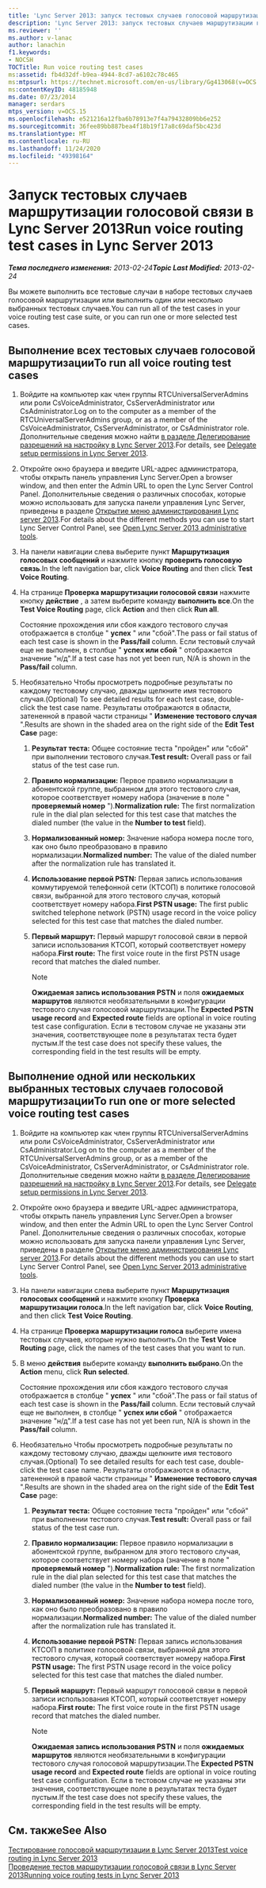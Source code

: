 ```yaml
---
title: 'Lync Server 2013: запуск тестовых случаев голосовой маршрутизации'
description: 'Lync Server 2013: запуск тестовых случаев маршрутизации голосовой связи.'
ms.reviewer: ''
ms.author: v-lanac
author: lanachin
f1.keywords:
- NOCSH
TOCTitle: Run voice routing test cases
ms:assetid: fb4d32df-b9ea-4944-8cd7-a6102c78c465
ms:mtpsurl: https://technet.microsoft.com/en-us/library/Gg413068(v=OCS.15)
ms:contentKeyID: 48185948
ms.date: 07/23/2014
manager: serdars
mtps_version: v=OCS.15
ms.openlocfilehash: e521216a12fba6b78913e7f4a79432809bb6e252
ms.sourcegitcommit: 36fee89bb887bea4f18b19f17a8c69daf5bc423d
ms.translationtype: MT
ms.contentlocale: ru-RU
ms.lasthandoff: 11/24/2020
ms.locfileid: "49398164"
---
```

# <a name="run-voice-routing-test-cases-in-lync-server-2013"></a><span data-ttu-id="19ff9-103">Запуск тестовых случаев маршрутизации голосовой связи в Lync Server 2013</span><span class="sxs-lookup"><span data-stu-id="19ff9-103">Run voice routing test cases in Lync Server 2013</span></span>

<div data-xmlns="http://www.w3.org/1999/xhtml">

<div class="topic" data-xmlns="http://www.w3.org/1999/xhtml" data-msxsl="urn:schemas-microsoft-com:xslt" data-cs="https://msdn.microsoft.com/">

<div data-asp="https://msdn2.microsoft.com/asp">



</div>

<div id="mainSection">

<div id="mainBody"><span data-ttu-id="19ff9-104">

<span> </span></span><span class="sxs-lookup"><span data-stu-id="19ff9-104">

<span> </span></span></span>

<span data-ttu-id="19ff9-105">_**Тема последнего изменения:** 2013-02-24_</span><span class="sxs-lookup"><span data-stu-id="19ff9-105">_**Topic Last Modified:** 2013-02-24_</span></span>

<span data-ttu-id="19ff9-106">Вы можете выполнить все тестовые случаи в наборе тестовых случаев голосовой маршрутизации или выполнить один или несколько выбранных тестовых случаев.</span><span class="sxs-lookup"><span data-stu-id="19ff9-106">You can run all of the test cases in your voice routing test case suite, or you can run one or more selected test cases.</span></span>

<div>

## <a name="to-run-all-voice-routing-test-cases"></a><span data-ttu-id="19ff9-107">Выполнение всех тестовых случаев голосовой маршрутизации</span><span class="sxs-lookup"><span data-stu-id="19ff9-107">To run all voice routing test cases</span></span>

1.  <span data-ttu-id="19ff9-108">Войдите на компьютер как член группы RTCUniversalServerAdmins или роли CsVoiceAdministrator, CsServerAdministrator или CsAdministrator.</span><span class="sxs-lookup"><span data-stu-id="19ff9-108">Log on to the computer as a member of the RTCUniversalServerAdmins group, or as a member of the CsVoiceAdministrator, CsServerAdministrator, or CsAdministrator role.</span></span> <span data-ttu-id="19ff9-109">Дополнительные сведения можно найти [в разделе Делегирование разрешений на настройку в Lync Server 2013](lync-server-2013-delegate-setup-permissions.md).</span><span class="sxs-lookup"><span data-stu-id="19ff9-109">For details, see [Delegate setup permissions in Lync Server 2013](lync-server-2013-delegate-setup-permissions.md).</span></span>

2.  <span data-ttu-id="19ff9-110">Откройте окно браузера и введите URL-адрес администратора, чтобы открыть панель управления Lync Server.</span><span class="sxs-lookup"><span data-stu-id="19ff9-110">Open a browser window, and then enter the Admin URL to open the Lync Server Control Panel.</span></span> <span data-ttu-id="19ff9-111">Дополнительные сведения о различных способах, которые можно использовать для запуска панели управления Lync Server, приведены в разделе [Открытие меню администрирования Lync server 2013](lync-server-2013-open-lync-server-administrative-tools.md).</span><span class="sxs-lookup"><span data-stu-id="19ff9-111">For details about the different methods you can use to start Lync Server Control Panel, see [Open Lync Server 2013 administrative tools](lync-server-2013-open-lync-server-administrative-tools.md).</span></span>

3.  <span data-ttu-id="19ff9-112">На панели навигации слева выберите пункт **Маршрутизация голосовых сообщений** и нажмите кнопку **проверить голосовую связь**.</span><span class="sxs-lookup"><span data-stu-id="19ff9-112">In the left navigation bar, click **Voice Routing** and then click **Test Voice Routing**.</span></span>

4.  <span data-ttu-id="19ff9-113">На странице **Проверка маршрутизации голосовой связи** нажмите кнопку **действие** , а затем выберите команду **выполнить все**.</span><span class="sxs-lookup"><span data-stu-id="19ff9-113">On the **Test Voice Routing** page, click **Action** and then click **Run all**.</span></span>
    
    <span data-ttu-id="19ff9-114">Состояние прохождения или сбоя каждого тестового случая отображается в столбце " **успех** " или "сбой".</span><span class="sxs-lookup"><span data-stu-id="19ff9-114">The pass or fail status of each test case is shown in the **Pass/fail** column.</span></span> <span data-ttu-id="19ff9-115">Если тестовый случай еще не выполнен, в столбце " **успех или сбой** " отображается значение "н/д".</span><span class="sxs-lookup"><span data-stu-id="19ff9-115">If a test case has not yet been run, N/A is shown in the **Pass/fail** column.</span></span>

5.  <span data-ttu-id="19ff9-116">Необязательно Чтобы просмотреть подробные результаты по каждому тестовому случаю, дважды щелкните имя тестового случая.</span><span class="sxs-lookup"><span data-stu-id="19ff9-116">(Optional) To see detailed results for each test case, double-click the test case name.</span></span> <span data-ttu-id="19ff9-117">Результаты отображаются в области, затененной в правой части страницы " **Изменение тестового случая** ".</span><span class="sxs-lookup"><span data-stu-id="19ff9-117">Results are shown in the shaded area on the right side of the **Edit Test Case** page:</span></span>
    
    1.  <span data-ttu-id="19ff9-118">**Результат теста:** Общее состояние теста "пройден" или "сбой" при выполнении тестового случая.</span><span class="sxs-lookup"><span data-stu-id="19ff9-118">**Test result:** Overall pass or fail status of the test case run.</span></span>
    
    2.  <span data-ttu-id="19ff9-119">**Правило нормализации:** Первое правило нормализации в абонентской группе, выбранном для этого тестового случая, которое соответствует номеру набора (значение в поле " **проверяемый номер** ").</span><span class="sxs-lookup"><span data-stu-id="19ff9-119">**Normalization rule:** The first normalization rule in the dial plan selected for this test case that matches the dialed number (the value in the **Number to test** field).</span></span>
    
    3.  <span data-ttu-id="19ff9-120">**Нормализованный номер:** Значение набора номера после того, как оно было преобразовано в правило нормализации.</span><span class="sxs-lookup"><span data-stu-id="19ff9-120">**Normalized number:** The value of the dialed number after the normalization rule has translated it.</span></span>
    
    4.  <span data-ttu-id="19ff9-121">**Использование первой PSTN:** Первая запись использования коммутируемой телефонной сети (КТСОП) в политике голосовой связи, выбранной для этого тестового случая, который соответствует номеру набора.</span><span class="sxs-lookup"><span data-stu-id="19ff9-121">**First PSTN usage:** The first public switched telephone network (PSTN) usage record in the voice policy selected for this test case that matches the dialed number.</span></span>
    
    5.  <span data-ttu-id="19ff9-122">**Первый маршрут:** Первый маршрут голосовой связи в первой записи использования КТСОП, который соответствует номеру набора.</span><span class="sxs-lookup"><span data-stu-id="19ff9-122">**First route:** The first voice route in the first PSTN usage record that matches the dialed number.</span></span>
        
        <div>
        

        > [!NOTE]  
        > <span data-ttu-id="19ff9-123"><STRONG>Ожидаемая запись использования PSTN</STRONG> и поля <STRONG>ожидаемых маршрутов</STRONG> являются необязательными в конфигурации тестового случая голосовой маршрутизации.</span><span class="sxs-lookup"><span data-stu-id="19ff9-123">The <STRONG>Expected PSTN usage record</STRONG> and <STRONG>Expected route</STRONG> fields are optional in voice routing test case configuration.</span></span> <span data-ttu-id="19ff9-124">Если в тестовом случае не указаны эти значения, соответствующее поле в результатах теста будет пустым.</span><span class="sxs-lookup"><span data-stu-id="19ff9-124">If the test case does not specify these values, the corresponding field in the test results will be empty.</span></span>

        
        </div>

</div>

<div>

## <a name="to-run-one-or-more-selected-voice-routing-test-cases"></a><span data-ttu-id="19ff9-125">Выполнение одной или нескольких выбранных тестовых случаев голосовой маршрутизации</span><span class="sxs-lookup"><span data-stu-id="19ff9-125">To run one or more selected voice routing test cases</span></span>

1.  <span data-ttu-id="19ff9-126">Войдите на компьютер как член группы RTCUniversalServerAdmins или роли CsVoiceAdministrator, CsServerAdministrator или CsAdministrator.</span><span class="sxs-lookup"><span data-stu-id="19ff9-126">Log on to the computer as a member of the RTCUniversalServerAdmins group, or as a member of the CsVoiceAdministrator, CsServerAdministrator, or CsAdministrator role.</span></span> <span data-ttu-id="19ff9-127">Дополнительные сведения можно найти [в разделе Делегирование разрешений на настройку в Lync Server 2013](lync-server-2013-delegate-setup-permissions.md).</span><span class="sxs-lookup"><span data-stu-id="19ff9-127">For details, see [Delegate setup permissions in Lync Server 2013](lync-server-2013-delegate-setup-permissions.md).</span></span>

2.  <span data-ttu-id="19ff9-128">Откройте окно браузера и введите URL-адрес администратора, чтобы открыть панель управления Lync Server.</span><span class="sxs-lookup"><span data-stu-id="19ff9-128">Open a browser window, and then enter the Admin URL to open the Lync Server Control Panel.</span></span> <span data-ttu-id="19ff9-129">Дополнительные сведения о различных способах, которые можно использовать для запуска панели управления Lync Server, приведены в разделе [Открытие меню администрирования Lync server 2013](lync-server-2013-open-lync-server-administrative-tools.md).</span><span class="sxs-lookup"><span data-stu-id="19ff9-129">For details about the different methods you can use to start Lync Server Control Panel, see [Open Lync Server 2013 administrative tools](lync-server-2013-open-lync-server-administrative-tools.md).</span></span>

3.  <span data-ttu-id="19ff9-130">На панели навигации слева выберите пункт **Маршрутизация голосовых сообщений** и нажмите кнопку **Проверка маршрутизации голоса**.</span><span class="sxs-lookup"><span data-stu-id="19ff9-130">In the left navigation bar, click **Voice Routing**, and then click **Test Voice Routing**.</span></span>

4.  <span data-ttu-id="19ff9-131">На странице **Проверка маршрутизации голоса** выберите имена тестовых случаев, которые нужно выполнить.</span><span class="sxs-lookup"><span data-stu-id="19ff9-131">On the **Test Voice Routing** page, click the names of the test cases that you want to run.</span></span>

5.  <span data-ttu-id="19ff9-132">В меню **действия** выберите команду **выполнить выбрано**.</span><span class="sxs-lookup"><span data-stu-id="19ff9-132">On the **Action** menu, click **Run selected**.</span></span>
    
    <span data-ttu-id="19ff9-133">Состояние прохождения или сбоя каждого тестового случая отображается в столбце " **успех** " или "сбой".</span><span class="sxs-lookup"><span data-stu-id="19ff9-133">The pass or fail status of each test case is shown in the **Pass/fail** column.</span></span> <span data-ttu-id="19ff9-134">Если тестовый случай еще не выполнен, в столбце " **успех или сбой** " отображается значение "н/д".</span><span class="sxs-lookup"><span data-stu-id="19ff9-134">If a test case has not yet been run, N/A is shown in the **Pass/fail** column.</span></span>

6.  <span data-ttu-id="19ff9-135">Необязательно Чтобы просмотреть подробные результаты по каждому тестовому случаю, дважды щелкните имя тестового случая.</span><span class="sxs-lookup"><span data-stu-id="19ff9-135">(Optional) To see detailed results for each test case, double-click the test case name.</span></span> <span data-ttu-id="19ff9-136">Результаты отображаются в области, затененной в правой части страницы " **Изменение тестового случая** ".</span><span class="sxs-lookup"><span data-stu-id="19ff9-136">Results are shown in the shaded area on the right side of the **Edit Test Case** page:</span></span>
    
    1.  <span data-ttu-id="19ff9-137">**Результат теста:** Общее состояние теста "пройден" или "сбой" при выполнении тестового случая.</span><span class="sxs-lookup"><span data-stu-id="19ff9-137">**Test result:** Overall pass or fail status of the test case run.</span></span>
    
    2.  <span data-ttu-id="19ff9-138">**Правило нормализации:** Первое правило нормализации в абонентской группе, выбранном для этого тестового случая, которое соответствует номеру набора (значение в поле " **проверяемый номер** ").</span><span class="sxs-lookup"><span data-stu-id="19ff9-138">**Normalization rule:** The first normalization rule in the dial plan selected for this test case that matches the dialed number (the value in the **Number to test** field).</span></span>
    
    3.  <span data-ttu-id="19ff9-139">**Нормализованный номер:** Значение набора номера после того, как оно было преобразовано в правило нормализации.</span><span class="sxs-lookup"><span data-stu-id="19ff9-139">**Normalized number:** The value of the dialed number after the normalization rule has translated it.</span></span>
    
    4.  <span data-ttu-id="19ff9-140">**Использование первой PSTN:** Первая запись использования КТСОП в политике голосовой связи, выбранной для этого тестового случая, который соответствует номеру набора.</span><span class="sxs-lookup"><span data-stu-id="19ff9-140">**First PSTN usage:** The first PSTN usage record in the voice policy selected for this test case that matches the dialed number.</span></span>
    
    5.  <span data-ttu-id="19ff9-141">**Первый маршрут:** Первый маршрут голосовой связи в первой записи использования КТСОП, который соответствует номеру набора.</span><span class="sxs-lookup"><span data-stu-id="19ff9-141">**First route:** The first voice route in the first PSTN usage record that matches the dialed number.</span></span>
        
        <div>
        

        > [!NOTE]  
        > <span data-ttu-id="19ff9-142"><STRONG>Ожидаемая запись использования PSTN</STRONG> и поля <STRONG>ожидаемых маршрутов</STRONG> являются необязательными в конфигурации тестового случая голосовой маршрутизации.</span><span class="sxs-lookup"><span data-stu-id="19ff9-142">The <STRONG>Expected PSTN usage record</STRONG> and <STRONG>Expected route</STRONG> fields are optional in voice routing test case configuration.</span></span> <span data-ttu-id="19ff9-143">Если в тестовом случае не указаны эти значения, соответствующее поле в результатах теста будет пустым.</span><span class="sxs-lookup"><span data-stu-id="19ff9-143">If the test case does not specify these values, the corresponding field in the test results will be empty.</span></span>

        
        </div>

</div>

<div>

## <a name="see-also"></a><span data-ttu-id="19ff9-144">См. также</span><span class="sxs-lookup"><span data-stu-id="19ff9-144">See Also</span></span>


[<span data-ttu-id="19ff9-145">Тестирование голосовой маршрутизации в Lync Server 2013</span><span class="sxs-lookup"><span data-stu-id="19ff9-145">Test voice routing in Lync Server 2013</span></span>](lync-server-2013-test-voice-routing.md)  
[<span data-ttu-id="19ff9-146">Проведение тестов маршрутизации голосовой связи в Lync Server 2013</span><span class="sxs-lookup"><span data-stu-id="19ff9-146">Running voice routing tests in Lync Server 2013</span></span>](lync-server-2013-running-voice-routing-tests.md)  
  

<span data-ttu-id="19ff9-147"></div>

</div>

<span> </span>

</div>

</div>

</span><span class="sxs-lookup"><span data-stu-id="19ff9-147"></div>

</div>

<span> </span>

</div>

</div>

</span></span></div>

